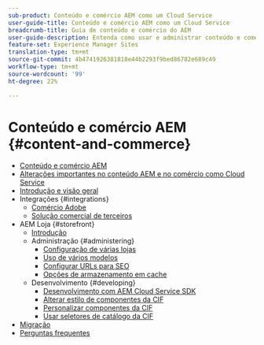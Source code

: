 ```yaml
---
sub-product: Conteúdo e comércio AEM como um Cloud Service
user-guide-title: Conteúdo e comércio AEM como um Cloud Service
breadcrumb-title: Guia de conteúdo e comércio do AEM
user-guide-description: Entenda como usar e administrar conteúdo e comércio do Experience Manager como um Cloud Service.
feature-set: Experience Manager Sites
translation-type: tm+mt
source-git-commit: 4b4741926381818e44b2293f9bed86782e689c49
workflow-type: tm+mt
source-wordcount: '99'
ht-degree: 22%

---
```



# Conteúdo e comércio AEM {#content-and-commerce}

+ [Conteúdo e comércio AEM](/help/commerce-cloud/home.md)
+ [Alterações importantes no conteúdo AEM e no comércio como Cloud Service](changes.md)
+ [Introdução e visão geral](introduction.md)
+ Integrações {#integrations}
   + [Comércio Adobe](integrating/magento.md)
   + [Solução comercial de terceiros](integrating/third-party.md)
+ AEM Loja {#storefront}
   + [Introdução](getting-started.md)
   + Administração {#administering}
      + [Configuração de várias lojas](configuring/multi-store-setup.md)
      + [Uso de vários modelos](configuring/multi-template-usage.md)
      + [Configurar URLs para SEO](configuring/advanced-url-configuration.md)
      + [Opções de armazenamento em cache](configuring/caching.md)
   + Desenvolvimento {#developing}
      + [Desenvolvimento com AEM Cloud Service SDK](develop.md)
      + [Alterar estilo de componentes da CIF](customizing/style-cif-component.md)
      + [Personalizar componentes da CIF](customizing/customize-cif-components.md)
      + [Usar seletores de catálogo da CIF](customizing/use-cif-pickers.md)
+ [Migração](migration.md)
+ [Perguntas frequentes](faq.md)
